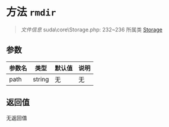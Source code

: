 # 方法 `rmdir`

> *文件信息* suda\core\Storage.php: 232~236
> 所属类 [Storage](../Storage.md)




## 参数


| 参数名 | 类型 | 默认值 | 说明 |
|--------|-----|-------|-------|
| path |  string | 无 | 无 |



## 返回值

无返回值
